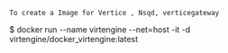 ```
To create a Image for Vertice , Nsqd, verticegateway

```

$ docker run --name virtengine --net=host -it -d virtengine/docker_virtengine:latest  
